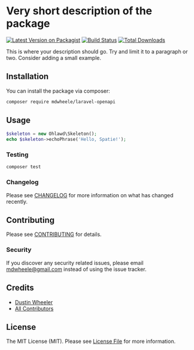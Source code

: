 # Very short description of the package

[![Latest Version on Packagist](https://img.shields.io/packagist/v/mdwheele/laravel-openapi.svg?style=flat-square)](https://packagist.org/packages/mdwheele/laravel-openapi)
[![Build Status](https://img.shields.io/travis/mdwheele/laravel-openapi/master.svg?style=flat-square)](https://travis-ci.org/mdwheele/laravel-openapi)
[![Total Downloads](https://img.shields.io/packagist/dt/mdwheele/laravel-openapi.svg?style=flat-square)](https://packagist.org/packages/mdwheele/laravel-openapi)


This is where your description should go. Try and limit it to a paragraph or two. Consider adding a small example.

## Installation

You can install the package via composer:

```bash
composer require mdwheele/laravel-openapi
```

## Usage

``` php
$skeleton = new Ohlawd\Skeleton();
echo $skeleton->echoPhrase('Hello, Spatie!');
```

### Testing

``` bash
composer test
```

### Changelog

Please see [CHANGELOG](CHANGELOG.md) for more information on what has changed recently.

## Contributing

Please see [CONTRIBUTING](CONTRIBUTING.md) for details.

### Security

If you discover any security related issues, please email mdwheele@gmail.com instead of using the issue tracker.

## Credits

- [Dustin Wheeler](https://github.com/mdwheele)
- [All Contributors](../../contributors)

## License

The MIT License (MIT). Please see [License File](LICENSE.md) for more information.
